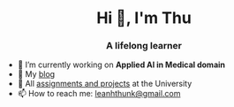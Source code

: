 <h1 align="center">Hi 👋, I'm Thu</h1>
<h3 align="center">A lifelong learner</h3>

- 🔭 I’m currently working on **Applied AI in Medical domain**
- 📝 My [blog](https://tointech.github.io/)
- 🏫 All [assignments and projects](https://github.com/orgs/Deadinside-at-HCMUS/) at the University
- 📫 How to reach me: leanhthunk@gmail.com

